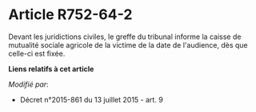 # Article R752-64-2

Devant les juridictions civiles, le greffe du tribunal informe   la caisse de mutualité sociale agricole de la victime de la
date de l'audience, dès que celle-ci est fixée.

**Liens relatifs à cet article**

_Modifié par_:

  - Décret n°2015-861 du 13 juillet 2015 - art. 9
